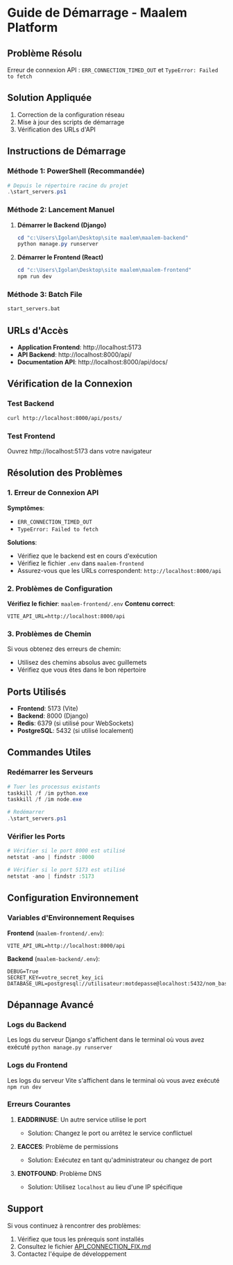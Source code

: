 # Guide de Démarrage - Maalem Platform

## Problème Résolu
Erreur de connexion API : `ERR_CONNECTION_TIMED_OUT` et `TypeError: Failed to fetch`

## Solution Appliquée
1. Correction de la configuration réseau
2. Mise à jour des scripts de démarrage
3. Vérification des URLs d'API

## Instructions de Démarrage

### Méthode 1: PowerShell (Recommandée)
```powershell
# Depuis le répertoire racine du projet
.\start_servers.ps1
```

### Méthode 2: Lancement Manuel
1. **Démarrer le Backend (Django)**
   ```powershell
   cd "c:\Users\Igolan\Desktop\site maalem\maalem-backend"
   python manage.py runserver
   ```

2. **Démarrer le Frontend (React)**
   ```powershell
   cd "c:\Users\Igolan\Desktop\site maalem\maalem-frontend"
   npm run dev
   ```

### Méthode 3: Batch File
```cmd
start_servers.bat
```

## URLs d'Accès

- **Application Frontend**: http://localhost:5173
- **API Backend**: http://localhost:8000/api/
- **Documentation API**: http://localhost:8000/api/docs/

## Vérification de la Connexion

### Test Backend
```bash
curl http://localhost:8000/api/posts/
```

### Test Frontend
Ouvrez http://localhost:5173 dans votre navigateur

## Résolution des Problèmes

### 1. Erreur de Connexion API
**Symptômes**: 
- `ERR_CONNECTION_TIMED_OUT`
- `TypeError: Failed to fetch`

**Solutions**:
- Vérifiez que le backend est en cours d'exécution
- Vérifiez le fichier `.env` dans `maalem-frontend`
- Assurez-vous que les URLs correspondent: `http://localhost:8000/api`

### 2. Problèmes de Configuration
**Vérifiez le fichier**: `maalem-frontend/.env`
**Contenu correct**:
```
VITE_API_URL=http://localhost:8000/api
```

### 3. Problèmes de Chemin
Si vous obtenez des erreurs de chemin:
- Utilisez des chemins absolus avec guillemets
- Vérifiez que vous êtes dans le bon répertoire

## Ports Utilisés

- **Frontend**: 5173 (Vite)
- **Backend**: 8000 (Django)
- **Redis**: 6379 (si utilisé pour WebSockets)
- **PostgreSQL**: 5432 (si utilisé localement)

## Commandes Utiles

### Redémarrer les Serveurs
```powershell
# Tuer les processus existants
taskkill /f /im python.exe
taskkill /f /im node.exe

# Redémarrer
.\start_servers.ps1
```

### Vérifier les Ports
```powershell
# Vérifier si le port 8000 est utilisé
netstat -ano | findstr :8000

# Vérifier si le port 5173 est utilisé
netstat -ano | findstr :5173
```

## Configuration Environnement

### Variables d'Environnement Requises

**Frontend** (`maalem-frontend/.env`):
```
VITE_API_URL=http://localhost:8000/api
```

**Backend** (`maalem-backend/.env`):
```
DEBUG=True
SECRET_KEY=votre_secret_key_ici
DATABASE_URL=postgresql://utilisateur:motdepasse@localhost:5432/nom_base
```

## Dépannage Avancé

### Logs du Backend
Les logs du serveur Django s'affichent dans le terminal où vous avez exécuté `python manage.py runserver`

### Logs du Frontend
Les logs du serveur Vite s'affichent dans le terminal où vous avez exécuté `npm run dev`

### Erreurs Courantes

1. **EADDRINUSE**: Un autre service utilise le port
   - Solution: Changez le port ou arrêtez le service conflictuel

2. **EACCES**: Problème de permissions
   - Solution: Exécutez en tant qu'administrateur ou changez de port

3. **ENOTFOUND**: Problème DNS
   - Solution: Utilisez `localhost` au lieu d'une IP spécifique

## Support

Si vous continuez à rencontrer des problèmes:
1. Vérifiez que tous les prérequis sont installés
2. Consultez le fichier [API_CONNECTION_FIX.md](API_CONNECTION_FIX.md)
3. Contactez l'équipe de développement